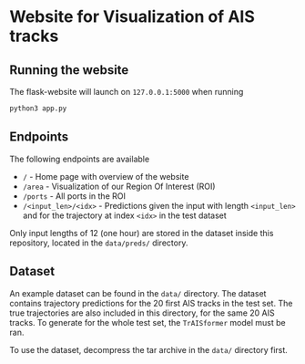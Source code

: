 # Website for Visualization of AIS tracks

## Running the website
The flask-website will launch on `127.0.0.1:5000` when running
```bash
python3 app.py
```

## Endpoints
The following endpoints are available

- `/` - Home page with overview of the website
- `/area` - Visualization of our Region Of Interest (ROI)
- `/ports` - All ports in the ROI
- `/<input_len>/<idx>` - Predictions given the input with length `<input_len>` and for the trajectory at index `<idx>` in the test dataset

Only input lengths of 12 (one hour) are stored in the dataset inside this repository, located in the `data/preds/` directory.

## Dataset
An example dataset can be found in the `data/` directory. The dataset contains trajectory predictions for the 20 first AIS tracks in the test set. The true trajectories are also included in this directory, for the same 20 AIS tracks. To generate for the whole test set, the `TrAISformer` model must be ran.

To use the dataset, decompress the tar archive in the `data/` directory first.